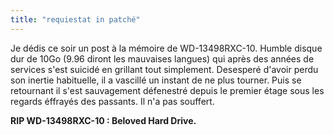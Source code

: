 ```yaml
---
title: "requiestat in patché"
---
```


Je dédis ce soir un post à la mémoire de WD-13498RXC-10. Humble disque dur de
10Go (9.96 diront les mauvaises langues) qui après des années de services
s'est suicidé en grillant tout simplement. Desesperé d'avoir perdu son inertie
habituelle, il a vascillé un instant de ne plus tourner. Puis se retournant il
s'est sauvagement défenestré depuis le premier étage sous les regards éffrayés
des passants. Il n'a pas souffert.

**RIP WD-13498RXC-10 : Beloved Hard Drive.**


